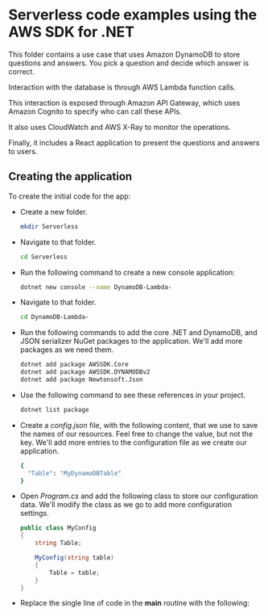 # Serverless code examples using the AWS SDK for .NET

This folder contains a use case that uses Amazon DynamoDB to store questions and answers.
You pick a question and decide which answer is correct.

Interaction with the database is through AWS Lambda function calls.

This interaction is exposed through Amazon API Gateway,
which uses Amazon Cognito to specify who can call these APIs.

It also uses CloudWatch and AWS X-Ray to monitor the operations.

Finally, it includes a React application to present the questions
and answers to users.

## Creating the application

To create the initial code for the app:

- Create a new folder.
  ```sh
  mkdir Serverless
  ```
- Navigate to that folder.
  ```sh
  cd Serverless
  ```
- Run the following command to create a new console application:
  ```sh
  dotnet new console --name DynamoDB-Lambda-
  ```
- Navigate to that folder.
  ```sh
  cd DynamoDB-Lambda-
  ```
- Run the following commands to add the core .NET and DynamoDB,
  and JSON serializer
  NuGet packages to the application.
  We'll add more packages as we need them.
  ```sh
  dotnet add package AWSSDK.Core
  dotnet add package AWSSDK.DYNAMODBv2
  dotnet add package Newtonsoft.Json
  ```
- Use the following command to see these references in your project.
  ```sh
  dotnet list package
  ```
- Create a *config.json* file,
  with the following content,
  that we use to save the names of our resources.
  Feel free to change the value, but not the key.
  We'll add more entries to the configuration file as we create our application.
  ```sh
  {
    "Table": "MyDynamoDBTable"
  }
  ```
- Open *Program.cs* and add the following class to store our configuration data.
  We'll modify the class as we go to add more configuration settings.
  ```cs
  public class MyConfig
  {
      string Table;

      MyConfig(string table)
      {
          Table = table;
      }
  }
  ```
- Replace the single line of code in the **main** routine with the following:
  ```cs
  